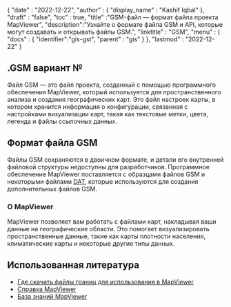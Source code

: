 {
  "date" : "2022-12-22",
  "author" : {
    "display_name" : "Kashif Iqbal"
},
  "draft" : "false",
  "toc" : true,
  "title" :"GSM-файл — формат файла проекта MapViewer",
  "description":"Узнайте о формате файла GSM и API, которые могут создавать и открывать файлы GSM.",
  "linktitle" : "GSM",
  "menu" : {
    "docs" : {
      "identifier":"gis-gst",
      "parent" : "gis"
}
},
  "lastmod" : "2022-12-22"
}

## .GSM вариант №

Файл GSM — это файл проекта, созданный с помощью программного обеспечения MapViewer, который используется для пространственного анализа и создания географических карт. Это файл настроек карты, в котором хранится информация о конфигурации, связанная с настройками визуализации карт, такая как текстовые метки, цвета, легенда и файлы ссылочных данных.

## Формат файла GSM

Файлы GSM сохраняются в двоичном формате, и детали его внутренней файловой структуры недоступны для разработчиков. Программное обеспечение MapViewer поставляется с образцами файлов GSM и некоторыми файлами [DAT](/database/dat/), которые используются для создания дополнительных файлов GSM.

### О MapViewer

MapViewer позволяет вам работать с файлами карт, накладывая ваши данные на географические области. Это помогает визуализировать пространственные данные, такие как карты плотности населения, климатические карты и некоторые другие типы данных.

## Использованная литература ##

* [Где скачать файлы границ для использования в MapViewer](https://support.goldensoftware.com/hc/en-us/articles/226664588-Where-to-download-boundary-files-for-use-in-MapViewer )
* [Справка MapViewer](https://mapviewerhelp.goldensoftware.com/)
* [База знаний MapViewer](https://support.goldensoftware.com/hc/en-us/categories/115000653887-MapViewer)

